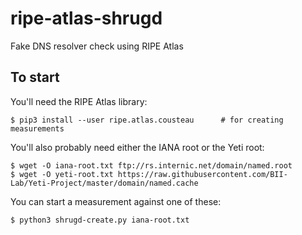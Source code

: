 # ripe-atlas-shrugd
Fake DNS resolver check using RIPE Atlas

## To start

You'll need the RIPE Atlas library:

```
$ pip3 install --user ripe.atlas.cousteau      # for creating measurements
```

You'll also probably need either the IANA root or the Yeti root:

```
$ wget -O iana-root.txt ftp://rs.internic.net/domain/named.root 
$ wget -O yeti-root.txt https://raw.githubusercontent.com/BII-Lab/Yeti-Project/master/domain/named.cache
```

You can start a measurement against one of these:

```
$ python3 shrugd-create.py iana-root.txt
```
